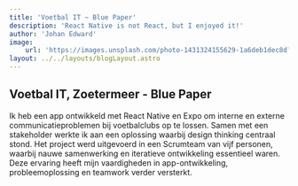 ```yaml
---
title: 'Voetbal IT ~ Blue Paper'
description: 'React Native is not React, but I enjoyed it!'
author: 'Johan Edward'
image:
    url: 'https://images.unsplash.com/photo-1431324155629-1a6deb1dec8d?q=80&w=2070&auto=format&fit=crop&ixlib=rb-4.0.3&ixid=M3wxMjA3fDB8MHxwaG90by1wYWdlfHx8fGVufDB8fHx8fA%3D%3D'
layout: ../../layouts/blogLayout.astro
---
```


## Voetbal IT, Zoetermeer - Blue Paper  

Ik heb een app ontwikkeld met React Native en Expo om interne en externe communicatieproblemen bij voetbalclubs op te lossen. Samen met een stakeholder werkte ik aan een oplossing waarbij design thinking centraal stond. Het project werd uitgevoerd in een Scrumteam van vijf personen, waarbij nauwe samenwerking en iteratieve ontwikkeling essentieel waren. Deze ervaring heeft mijn vaardigheden in app-ontwikkeling, probleemoplossing en teamwork verder versterkt.
